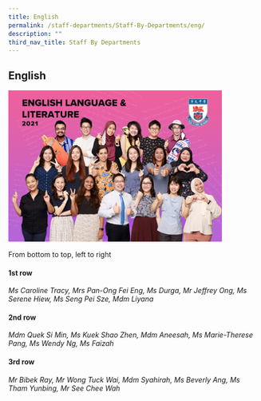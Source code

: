 ```yaml
---
title: English
permalink: /staff-departments/Staff-By-Departments/eng/
description: ""
third_nav_title: Staff By Departments
---
```

## English

<img src="/images/English-_-Literature.jpg" style="width:85%">

From bottom to top, left to right  
  
#### 1st row

_Ms Caroline Tracy, Mrs Pan-Ong Fei Eng, Ms Durga, Mr Jeffrey Ong, Ms Serene Hiew, Ms Seng Pei Sze, Mdm Liyana_  

#### 2nd row

_Mdm Quek Si Min, Ms Kuek Shao Zhen, Mdm Aneesah, Ms Marie-Therese Pang, Ms Wendy Ng, Ms Faizah_  

#### 3rd row

_Mr Bibek Ray, Mr Wong Tuck Wai, Mdm Syahirah, Ms Beverly Ang, Ms Tham Yunbing, Mr See Chee Wah_